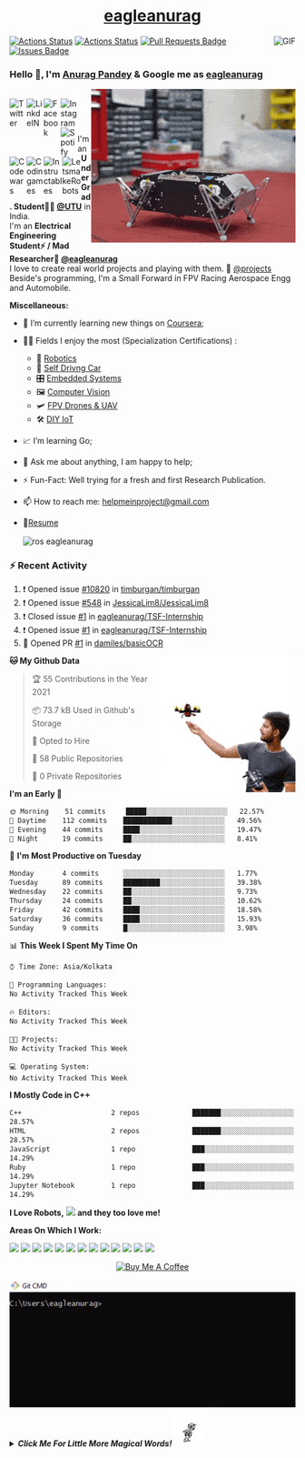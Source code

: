 </div><h1 align="center"><a href="https://eagleanurag.github.io/" target="_blank">eagleanurag</a></h1></div>


<img align="right" alt="GIF" src="https://profile-counter.glitch.me/eagleanurag/count.svg" />


[![Actions Status](https://github.com/eagleanurag/eagleanurag/workflows/wakatime-stats/badge.svg)](https://github.com/eagleanurag/eagleanurag/actions)
[![Actions Status](https://github.com/eagleanurag/eagleanurag/workflows/update-gh-activity/badge.svg)](https://github.com/eagleanurag/eagleanurag/actions)
<a href="https://github.com/eagleanurag/eagleanurag/pulls"><img src="https://img.shields.io/github/issues-pr/eagleanurag/eagleanurag" alt="Pull Requests Badge"/></a>
<a href="https://github.com/eagleanurag/eagleanurag/issues"><img src="https://img.shields.io/github/issues/eagleanurag/eagleanurag" alt="Issues Badge"/></a>

### Hello 👋, I'm [Anurag Pandey](https://eagleanurag.github.io) & Google me as [eagleanurag](https://www.google.com/search?q=eagleanurag)
</a>
<a href="https://eagleanurag.blogspot.com/" target="_blank">
  <img align="right" alt="eagleanurag GIF" src="https://raw.githubusercontent.com/eagleanurag/eagleanurag/master/img/doggo%20jumps.gif" />
</a>

<br/>

<a >
  <img align="left" alt="Twitter" width="30px" src="https://image.flaticon.com/icons/svg/2111/2111703.svg" />
</a>
<a href="https://www.linkedin.com/in/eagleanurag" target="_blank">
  <img align="left" alt="LinkdeIN" width="30px" src="https://image.flaticon.com/icons/svg/2111/2111465.svg" />
</a>
<a href="https://www.facebook.com/eagleanurag" target="_blank">
  <img align="left" alt="Facebook" width="30px" src="https://image.flaticon.com/icons/svg/2111/2111342.svg" />
</a>
<a href="https://www.instagram.com/eagleanurag" target="_blank">
  <img align="left" alt="Instagram" width="30px" src="https://image.flaticon.com/icons/svg/2111/2111421.svg" />
</a>
<a href="https://open.spotify.com/user/11147618695?si=zZFn6uAGRLyoU02lsG50GA" target="_blank">
  <img align="left" alt="Spotify" width="30px" src="https://image.flaticon.com/icons/svg/2111/2111627.svg" />
</a>
<a href="https://www.codewars.com/users/eagleanurag" target="_blank">
  <img align="left" alt="Codewars" width="30px" src="https://image.flaticon.com/icons/svg/993/993515.svg" />
</a>
<a href="https://www.codingame.com/profile/452b06c872f9773a58e7abff97b738a98661992" target="_blank">
  <img align="left" alt="Codingames" width="30px" src="https://image.flaticon.com/icons/svg/2010/2010522.svg" />
</a> 
<a href="https://www.instructables.com/member/eagleanurag/" target="_blank">
  <img align="left" alt="Instructables" width="33px" src="https://user-images.githubusercontent.com/22770735/91797357-fa05cb80-ec3f-11ea-80ff-85239441e1a0.png" />
</a> 
<a href="https://www.robotshop.com/community/user/eagleanurag" target="_blank">
  <img align="left" alt="LetsmakeRobots" width="33px" src="https://user-images.githubusercontent.com/22770735/91797699-d55e2380-ec40-11ea-9435-c24537e613b0.png" />
</a> 


<br /> <br />

I'm an **Under Grad. Student👨‍🎓 [@UTU](https://uktech.ac.in/)** in India. <br />
I'm an **Electrical Engineering Student⚡ / Mad Researcher🤿 [@eagleanurag](https://www.eagleanurag.blogspot.com)**  <br />
I love to create real world projects and playing with them.  📢 [@projects](https://instagram.com/eagleanurag)  <br />
Beside's programming, I'm a Small Forward in FPV Racing Aerospace Engg and Automobile. <br />



  
**Miscellaneous:**
- 📖 I’m currently learning new things on [Coursera](https://www.coursera.org);
- 🤹🏽 Fields I enjoy the most (Specialization Certifications) :
  - 🤖 [Robotics](https://coursera.org/share/a237c8f82d157c1a3c5cd601e1da855f) 
  - 🚜 [Self Drivng Car](https://coursera.org/share/402fe3487673e5484084007a7bb66602)
  - 🎛  [Embedded Systems](https://coursera.org/share/d6b710bd5043dc3297f2f40473d0d4e1)
  - 🖼 [Computer Vision](https://coursera.org/share/60f858b3923d6089999b77303599f758)
  - 🛩️ [FPV Drones & UAV]()
  - 🛠 [DIY IoT](https://coursera.org/share/6db505a2616af40dca190c56600b7e13)
- 📈 I’m learning Go;
- 💬 Ask me about anything, I am happy to help;
- ⚡️ Fun-Fact: Well trying for a fresh and first Research Publication.
- 📫 How to reach me: <helpmeinproject@gmail.com>
- 📝[Resume](https://github.com/eagleanurag/eagleanurag.github.io/raw/master/res/resume_jan20_eng.pdf)

 
  <img align="center" alt="ros eagleanurag" src="https://user-images.githubusercontent.com/22770735/94174166-91161a00-feb2-11ea-9d4c-bd1ec230f5a0.gif" />

 
 

### :zap: Recent Activity

<!--START_SECTION:activity-->
1. ❗️ Opened issue [#10820](https://github.com/timburgan/timburgan/issues/10820) in [timburgan/timburgan](https://github.com/timburgan/timburgan)
2. ❗️ Opened issue [#548](https://github.com/JessicaLim8/JessicaLim8/issues/548) in [JessicaLim8/JessicaLim8](https://github.com/JessicaLim8/JessicaLim8)
3. ❗️ Closed issue [#1](https://github.com/eagleanurag/TSF-Internship/issues/1) in [eagleanurag/TSF-Internship](https://github.com/eagleanurag/TSF-Internship)
4. ❗️ Opened issue [#1](https://github.com/eagleanurag/TSF-Internship/issues/1) in [eagleanurag/TSF-Internship](https://github.com/eagleanurag/TSF-Internship)
5. 💪 Opened PR [#1](https://github.com/damiles/basicOCR/pull/1) in [damiles/basicOCR](https://github.com/damiles/basicOCR)
<!--END_SECTION:activity-->

</a>
<a href="https://coursera.org/share/161ae3ce943f2ef62458cb811910ff07" target="_blank">
  <img align="right" alt="GIF" src="https://raw.githubusercontent.com/eagleanurag/eagleanurag/master/img/metyro.gif" />
</a>

<!--START_SECTION:waka-->
**🐱 My Github Data** 

> 🏆 55 Contributions in the Year 2021
 > 
> 📦 73.7 kB Used in Github's Storage 
 > 
> 💼 Opted to Hire
 > 
> 📜 58 Public Repositories 
 > 
> 🔑 0 Private Repositories  
 > 
**I'm an Early 🐤** 

```text
🌞 Morning    51 commits     █████░░░░░░░░░░░░░░░░░░░░   22.57% 
🌆 Daytime    112 commits    ████████████░░░░░░░░░░░░░   49.56% 
🌃 Evening    44 commits     ████░░░░░░░░░░░░░░░░░░░░░   19.47% 
🌙 Night      19 commits     ██░░░░░░░░░░░░░░░░░░░░░░░   8.41%

```
📅 **I'm Most Productive on Tuesday** 

```text
Monday       4 commits      ░░░░░░░░░░░░░░░░░░░░░░░░░   1.77% 
Tuesday      89 commits     █████████░░░░░░░░░░░░░░░░   39.38% 
Wednesday    22 commits     ██░░░░░░░░░░░░░░░░░░░░░░░   9.73% 
Thursday     24 commits     ██░░░░░░░░░░░░░░░░░░░░░░░   10.62% 
Friday       42 commits     ████░░░░░░░░░░░░░░░░░░░░░   18.58% 
Saturday     36 commits     ████░░░░░░░░░░░░░░░░░░░░░   15.93% 
Sunday       9 commits      █░░░░░░░░░░░░░░░░░░░░░░░░   3.98%

```


📊 **This Week I Spent My Time On** 

```text
⌚︎ Time Zone: Asia/Kolkata

💬 Programming Languages: 
No Activity Tracked This Week

🔥 Editors: 
No Activity Tracked This Week

🐱‍💻 Projects: 
No Activity Tracked This Week

💻 Operating System: 
No Activity Tracked This Week

```

**I Mostly Code in C++** 

```text
C++                      2 repos             ███████░░░░░░░░░░░░░░░░░░   28.57% 
HTML                     2 repos             ███████░░░░░░░░░░░░░░░░░░   28.57% 
JavaScript               1 repo              ███░░░░░░░░░░░░░░░░░░░░░░   14.29% 
Ruby                     1 repo              ███░░░░░░░░░░░░░░░░░░░░░░   14.29% 
Jupyter Notebook         1 repo              ███░░░░░░░░░░░░░░░░░░░░░░   14.29%

```



<!--END_SECTION:waka-->





**I Love Robots,** <code><img height="35" src="https://image.flaticon.com/icons/png/512/35/35486.png"></code> **and they too love me!**


**Areas On Which I Work:**  

<code><img height="50" src="https://image.flaticon.com/icons/svg/1596/1596639.svg"></code>
<code><img height="50" src="https://image.flaticon.com/icons/svg/944/944179.svg"></code>
<code><img height="50" src="https://image.flaticon.com/icons/svg/2942/2942156.svg"></code>
<code><img height="50" src="https://image.flaticon.com/icons/svg/2235/2235061.svg"></code>
<code><img height="50" src="https://image.flaticon.com/icons/svg/3003/3003696.svg"></code>
<code><img height="50" src="https://image.flaticon.com/icons/svg/2885/2885535.svg"></code>
<code><img height="50" src="https://image.flaticon.com/icons/svg/3056/3056301.svg"></code>
<code><img height="50" src="https://image.flaticon.com/icons/svg/1680/1680899.svg"></code>
<code><img height="50" src="https://image.flaticon.com/icons/svg/3118/3118399.svg"></code>
<code><img height="50" src="https://cdn.icon-icons.com/icons2/1508/PNG/512/matlab_104289.png"></code>
<code><img height="50" src="https://image.flaticon.com/icons/svg/1628/1628182.svg"></code>
<code><img height="50" src="https://image.flaticon.com/icons/png/512/2085/2085061.png"></code>
<code><img height="50" src="https://image.flaticon.com/icons/svg/2535/2535543.svg"></code>
  

<p align="center">
<a href="https://www.buymeacoffee.com/eagleanurag" target="_blank"><img src="https://cdn.buymeacoffee.com/buttons/default-red.png" alt="Buy Me A Coffee" height="40" width="170" ></a>
</p>


  <img align="center" alt="eagleanurag GIF" src="https://raw.githubusercontent.com/eagleanurag/eagleanurag/master/img/eaglecmd.gif" />



***<details><summary>Click Me For Little More Magical Words!<img height="55" alt="GIF" src="https://raw.githubusercontent.com/eagleanurag/eagleanurag/master/img/robotdance.gif" /></summary>***

  So from the very beginning, I was a bit passionate about robotics related stuff 
  and always wanted to be an Engineer in Defence Services. I love Drones and UAV, 
  as flying FPV Racing Drones is my Hobby. I remember I made nearly hundreds of 
  Electronics, Electrical, Programming, Robotics, Mechanical subjects based projects
  from myself and also for Final Year Students of Engineering. 

  -----

  Professionally I-m good in Arduino Programming and Open-Source Hardware Development. 
  Familiar with the electrical system of two/four-wheel Vehicle. Being FPV pilot I know
  about Drone-UAV Design, Manufacturing and Aeromodeling.


<img align="left" alt="GIF" src="https://raw.githubusercontent.com/eagleanurag/eagleanurag/master/img/ind.gif" />
<img height="225" align="center" alt="GIF" src="https://user-images.githubusercontent.com/22770735/91841125-6fd55b80-ec6f-11ea-93e2-eaeeeab3a512.gif" />
<img align="right" alt="GIF" src="https://raw.githubusercontent.com/eagleanurag/eagleanurag/master/img/ind.gif" />
</details>
